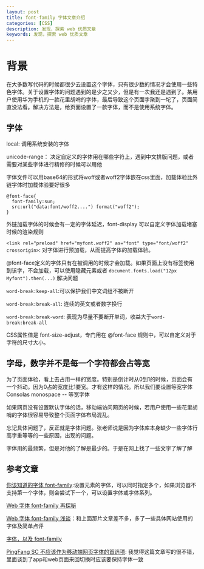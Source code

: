 ```yaml
---
layout: post
title: font-family 字体文章介绍
categories: [CSS]
description: 发现，探索 web 优质文章
keywords: 发现，探索 web 优质文章
---
```


# 背景
在大多数写代码的时候都很少去设置这个字体，只有很少数的情况才会使用一些特色字体。关于设置字体的问题遇到的是少之又少，但是有一次我还是遇到了。某用户使用华为手机的一款花里胡哨的字体，最后导致这个页面字聚到一坨了，页面简直没法看。解决方法是，给页面设置了一款字体，而不是使用系统字体。

## 字体
local: 调用系统安装的字体

unicode-range： 决定自定义的字体用在哪些字符上，遇到中文排版问题，或者需要对某些字体进行精修的时候可以用他

字体文件可以用base64的形式将woff或者woff2字体嵌在css里面，加载体验比外链字体时加载体验要好很多

```
@font-face{
  font-family:sun;
  src:url("data:font/woff2....") format("woff2");
}
```

外链加载字体的时候会有一定的字体延迟，font-display 可以自定义字体加载堵塞时候的渲染规则

`<link rel="preload" href="myfont.woff2" as="font" type="font/woff2" crossorigin>`: 对字体进行预加载，从而提高字体的加载体验。

@font-face定义的字体只有在被调用的时候才会加载。如果页面上没有标签使用到该字，不会加载，可以使用隐藏元素或者  `document.fonts.load("12px Myfont").then(...)` 解决问题

`word-break:keep-all`:可以保护我们中文词组不被断开

`word-break:break-all`: 连续的英文或者数字换行

`word-break:break-word`: 表现为尽量不要断开单词，收益大于`word-break:break-all`

CSS属性值是 font-size-adjust，专门用在 @font-face 规则中，可以自定义对于字符的尺寸大小。
## 字母，数字并不是每一个字符都会占等宽
为了页面体验，看上去占用一样的宽度。特别是倒计时从0到1的时候，页面会有一个抖动。因为0占的宽度比1要宽。才有这样的情况。所以我们要设置等宽字体Consolas monospace -- 等宽字体

如果网页没有设置默认字体的话，移动端访问网页的时候，若用户使用一些花里胡哨的字体很容易导致整个页面字体布局混乱。

忘记具体问题了，反正就是字体问题。张老师说是因为字体库本身缺少一些字体行高字重等等的一些原因，出现的问题。

字体用的最频繁，但是对他的了解是最少的。于是在网上找了一些文字了解了解


## 参考文章

[你该知道的字体 font-family](https://github.com/chokcoco/iCSS/issues/6):设置元素的字体，可以同时指定多个，如果浏览器不支持第一个字体，则会尝试下一个，可以设置字体或字体系列。

[Web 字体 font-family 再探秘](https://github.com/chokcoco/iCSS/issues/69)

[Web 字体 font-family 浅谈](https://github.com/bailicangdu/blog/issues/5)：和上面那片文章差不多，多了一些具体网站使用的字体及简单点评

[字体，以及 font-family](https://keqingrong.cn/blog/2019-01-01-font-in-css)

[PingFang SC 不应该作为移动端网页字体的首选项](https://pudge1996.medium.com/pingfang-sc-%E6%88%96%E8%AE%B8%E4%B8%8D%E5%BA%94%E8%AF%A5%E4%BD%9C%E4%B8%BA%E7%BD%91%E9%A1%B5%E5%AD%97%E4%BD%93%E7%9A%84%E9%A6%96%E9%80%89%E9%A1%B9-70cc6d2258fa): 我觉得这篇文章写的很不错，里面谈到了app和web页面来回切换时应该要保持字体一致